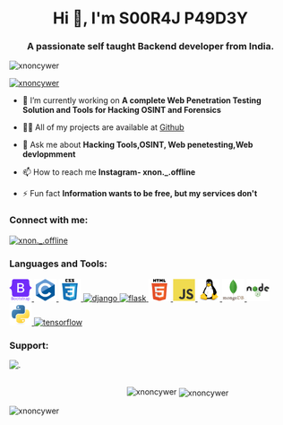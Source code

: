 <h1 align="center">Hi 👋, I'm S00R4J P49D3Y</h1>
<h3 align="center">A passionate self taught Backend developer from India.</h3>

<p align="left"> <img src="https://komarev.com/ghpvc/?username=xnoncywer&label=Profile%20views&color=0e75b6&style=flat" alt="xnoncywer" /> </p>

<p align="left"> <a href="https://github.com/ryo-ma/github-profile-trophy"><img src="https://github-profile-trophy.vercel.app/?username=xnoncywer" alt="xnoncywer" /></a> </p>

- 🔭 I’m currently working on **A complete Web Penetration Testing Solution and Tools for Hacking OSINT and Forensics**

- 👨‍💻 All of my projects are available at [Github](Github)

- 💬 Ask me about **Hacking Tools,OSINT, Web penetesting,Web devlopmment**

- 📫 How to reach me **Instagram- xnon._.offline**

- ⚡ Fun fact **Information wants to be free, but my services don't**

<h3 align="left">Connect with me:</h3>
<p align="left">
<a href="https://instagram.com/xnon._.offline" target="blank"><img align="center" src="https://raw.githubusercontent.com/rahuldkjain/github-profile-readme-generator/master/src/images/icons/Social/instagram.svg" alt="xnon._.offline" height="30" width="40" /></a>
</p>

<h3 align="left">Languages and Tools:</h3>
<p align="left"> <a href="https://getbootstrap.com" target="_blank" rel="noreferrer"> <img src="https://raw.githubusercontent.com/devicons/devicon/master/icons/bootstrap/bootstrap-plain-wordmark.svg" alt="bootstrap" width="40" height="40"/> </a> <a href="https://www.cprogramming.com/" target="_blank" rel="noreferrer"> <img src="https://raw.githubusercontent.com/devicons/devicon/master/icons/c/c-original.svg" alt="c" width="40" height="40"/> </a> <a href="https://www.w3schools.com/css/" target="_blank" rel="noreferrer"> <img src="https://raw.githubusercontent.com/devicons/devicon/master/icons/css3/css3-original-wordmark.svg" alt="css3" width="40" height="40"/> </a> <a href="https://www.djangoproject.com/" target="_blank" rel="noreferrer"> <img src="https://cdn.worldvectorlogo.com/logos/django.svg" alt="django" width="40" height="40"/> </a> <a href="https://flask.palletsprojects.com/" target="_blank" rel="noreferrer"> <img src="https://www.vectorlogo.zone/logos/pocoo_flask/pocoo_flask-icon.svg" alt="flask" width="40" height="40"/> </a> <a href="https://www.w3.org/html/" target="_blank" rel="noreferrer"> <img src="https://raw.githubusercontent.com/devicons/devicon/master/icons/html5/html5-original-wordmark.svg" alt="html5" width="40" height="40"/> </a> <a href="https://developer.mozilla.org/en-US/docs/Web/JavaScript" target="_blank" rel="noreferrer"> <img src="https://raw.githubusercontent.com/devicons/devicon/master/icons/javascript/javascript-original.svg" alt="javascript" width="40" height="40"/> </a> <a href="https://www.linux.org/" target="_blank" rel="noreferrer"> <img src="https://raw.githubusercontent.com/devicons/devicon/master/icons/linux/linux-original.svg" alt="linux" width="40" height="40"/> </a> <a href="https://www.mongodb.com/" target="_blank" rel="noreferrer"> <img src="https://raw.githubusercontent.com/devicons/devicon/master/icons/mongodb/mongodb-original-wordmark.svg" alt="mongodb" width="40" height="40"/> </a> <a href="https://nodejs.org" target="_blank" rel="noreferrer"> <img src="https://raw.githubusercontent.com/devicons/devicon/master/icons/nodejs/nodejs-original-wordmark.svg" alt="nodejs" width="40" height="40"/> </a> <a href="https://www.python.org" target="_blank" rel="noreferrer"> <img src="https://raw.githubusercontent.com/devicons/devicon/master/icons/python/python-original.svg" alt="python" width="40" height="40"/> </a> <a href="https://www.tensorflow.org" target="_blank" rel="noreferrer"> <img src="https://www.vectorlogo.zone/logos/tensorflow/tensorflow-icon.svg" alt="tensorflow" width="40" height="40"/> </a> </p>

<h3 align="left">Support:</h3>
<p><a href="https://ko-fi.com/."> <img align="left" src="https://cdn.ko-fi.com/cdn/kofi3.png?v=3" height="50" width="210" alt="." /></a></p><br><br>

<p><img align="left" src="https://github-readme-stats.vercel.app/api/top-langs?username=xnoncywer&show_icons=true&locale=en&layout=compact" alt="xnoncywer" /></p>

<p>&nbsp;<img align="center" src="https://github-readme-stats.vercel.app/api?username=xnoncywer&show_icons=true&locale=en" alt="xnoncywer" /></p>

<p><img align="center" src="https://github-readme-streak-stats.herokuapp.com/?user=xnoncywer&" alt="xnoncywer" /></p>
